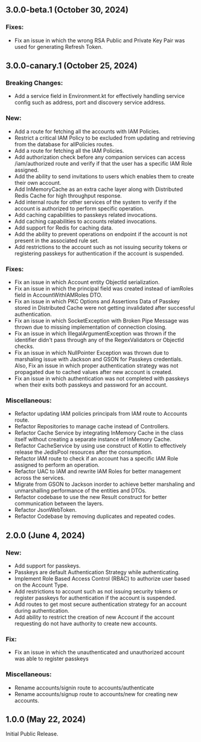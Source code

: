 ## 3.0.0-beta.1 (October 30, 2024)

### Fixes:

- Fix an issue in which the wrong RSA Public and Private Key Pair was used for generating Refresh Token.

## 3.0.0-canary.1 (October 25, 2024)

### Breaking Changes:

- Add a service field in Environment.kt for effectively handling service config such as address, port and discovery service address.

### New:

- Add a route for fetching all the accounts with IAM Policies.
- Restrict a critical IAM Policy to be excluded from updating and retrieving from the database for allPolicies routes.
- Add a route for fetching all the IAM Policies.
- Add authorization check before any companion services can access /iam/authorized route and verify if that the user has a specific IAM Role assigned.
- Add the ability to send invitations to users which enables them to create their own account.
- Add InMemoryCache as an extra cache layer along with Distributed Redis Cache for high throughput response.
- Add internal route for other services of the system to verify if the account is authorized to perform specific operation.
- Add caching capabilities to passkeys related invocations.
- Add caching capabilities to accounts related invocations.
- Add support for Redis for caching data.
- Add the ability to prevent operations on endpoint if the account is not present in the associated rule set.
- Add restrictions to the account such as not issuing security tokens or registering passkeys for authentication if the account is suspended.

### Fixes:

- Fix an issue in which Account entity ObjectId serialization.
- Fix an issue in which the principal field was created instead of iamRoles field in AccountWithIAMRoles DTO.
- Fix an issue in which PKC Options and Assertions Data of Passkey stored in Distributed Cache were not getting invalidated after successful authentication.
- Fix an issue in which SocketException with Broken Pipe Message was thrown due to missing implementation of connection closing.
- Fix an issue in which IllegalArgumentException was thrown if the identifier didn't pass through any of the RegexValidators or ObjectId checks.
- Fix an issue in which NullPointer Exception was thrown due to marshaling issue with Jackson and GSON for Passkeys credentials. Also, Fix an issue in which proper authentication strategy was not propagated due to cached values after new account is created.
- Fix an issue in which authentication was not completed with passkeys when their exits both passkeys and password for an account.

### Miscellaneous:

- Refactor updating IAM policies principals from IAM route to Accounts route.
- Refactor Repositories to manage cache instead of Controllers.
- Refactor Cache Service by integrating InMemory Cache in the class itself without creating a separate instance of InMemory Cache.
- Refactor CacheService by using use construct of Kotlin to effectively release the JedisPool resources after the consumption.
- Refactor IAM route to check if an account has a specific IAM Role assigned to perform an operation.
- Refactor UAC to IAM and rewrite IAM Roles for better management across the services.
- Migrate from GSON to Jackson inorder to achieve better marshaling and unmarshalling performance of the entities and DTOs.
- Refactor codebase to use the new Result construct for better communication between the layers.
- Refactor JsonWebToken.
- Refactor Codebase by removing duplicates and repeated codes.

## 2.0.0 (June 4, 2024)

### New:

- Add support for passkeys.
- Passkeys are default Authentication Strategy while authenticating.
- Implement Role Based Access Control (RBAC) to authorize user based on the Account Type.
- Add restrictions to account such as not issuing security tokens or register passkeys for authentication if the account is suspended.
- Add routes to get most secure authentication strategy for an account during authentication.
- Add ability to restrict the creation of new Account if the account requesting do not have authority to create new accounts.

### Fix:

- Fix an issue in which the unauthenticated and unauthorized account was able to register passkeys

### Miscellaneous:

- Rename accounts/signin route to accounts/authenticate
- Rename accounts/signup route to accounts/new for creating new accounts.

## 1.0.0 (May 22, 2024)

Initial Public Release.